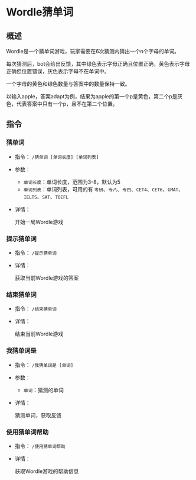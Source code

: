 # Wordle猜单词

## 概述

Wordle是一个猜单词游戏，玩家需要在6次猜测内猜出一个n个字母的单词。

每次猜测后，bot会给出反馈，其中绿色表示字母正确且位置正确，黄色表示字母正确但位置错误，灰色表示字母不在单词中。

一个字母的黄色和绿色数量与答案中的数量保持一致。

以输入apple，答案adapt为例，结果为apple的第一个p是黄色，第二个p是灰色，代表答案中只有一个p，且不在第二个位置。

## 指令

### 猜单词

- 指令： `/猜单词 [单词长度] [单词列表]`

- 参数：

  - `单词长度`：单词长度，范围为3-8，默认为5
  - `单词列表`：单词列表，可用的有 `考研`、`专八`、`专四`、`CET4`、`CET6`、`GMAT`、`IELTS`、`SAT`、`TOEFL`

- 详情：

  开始一局Wordle游戏

### 提示猜单词

- 指令： `/提示猜单词`

- 详情：

  获取当前Wordle游戏的答案

### 结束猜单词

- 指令： `/结束猜单词`

- 详情：

  结束当前Wordle游戏

### 我猜单词是

- 指令： `/我猜单词是 [单词]`

- 参数：

  - `单词`：猜测的单词

- 详情：

  猜测单词，获取反馈

### 使用猜单词帮助

- 指令： `/使用猜单词帮助`

- 详情：

  获取Wordle游戏的帮助信息
